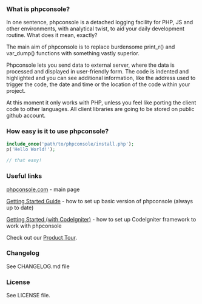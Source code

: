 ### What is phpconsole?

In one sentence, phpconsole is a detached logging facility for PHP, JS and other environments, with analytical twist, to aid your daily development routine. What does it mean, exactly?

The main aim of phpconsole is to replace burdensome print_r() and var_dump() functions with something vastly superior.

Phpconsole lets you send data to external server, where the data is processed and displayed in user-friendly form. The code is indented and highlighted and you can see additional information, like the address used to trigger the code, the date and time or the location of the code within your project.

At this moment it only works with PHP, unless you feel like porting the client code to other languages. All client libraries are going to be stored on public github account.

### How easy is it to use phpconsole?

```php
include_once('path/to/phpconsole/install.php');
p('Hello World!');

// that easy!
```

### Useful links

[phpconsole.com](http://phpconsole.com) - main page

[Getting Started Guide](https://docs.google.com/document/d/1gdmk6USG5q92tDJjqrC35oYnBhnk6xZ4_Z77vDbdmns/edit) - how to set up basic version of phpconsole (always up to date)

[Getting Started (with CodeIgniter)](https://docs.google.com/document/d/14LGF1D4WKgw7GlERjDNyktPWfb3MVx_52ZlydqUzZkA/edit) - how to set up CodeIgniter framework to work with phpconsole

Check out our [Product Tour](http://phpconsole.com/tour).

### Changelog

See CHANGELOG.md file

### License

See LICENSE file.

